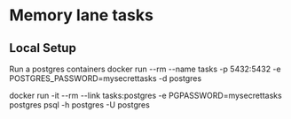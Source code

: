 # Memory lane tasks


## Local Setup

Run a postgres containers
docker run --rm --name tasks -p 5432:5432 -e POSTGRES_PASSWORD=mysecrettasks -d postgres


docker run -it --rm --link tasks:postgres -e PGPASSWORD=mysecrettasks postgres psql -h postgres -U postgres
